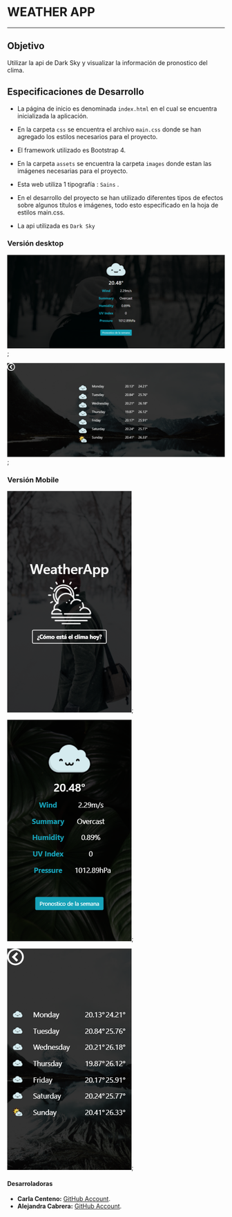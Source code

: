 # WEATHER APP
---
## Objetivo

Utilizar la api de  Dark Sky y visualizar la información de pronostico del clima.



## Especificaciones de Desarrollo

* La página de inicio es denominada `index.html` en el cual se encuentra inicializada la aplicación.

* En la carpeta `css` se encuentra el archivo `main.css` donde se han agregado los  estilos necesarios para el proyecto.

* El framework utilizado es Bootstrap 4.

* En la carpeta `assets` se encuentra la carpeta `images` donde estan las imágenes necesarias para el proyecto.

* Esta web utiliza 1 tipografía :   `Sains`  .


* En el desarrollo del proyecto se han utilizado diferentes tipos de efectos sobre algunos títulos e imágenes, todo esto especificado en la hoja de estilos main.css.

* La api utilizada es `Dark Sky`

### Versión desktop

![desktop](assets/docs/desktop1.png);

![desktop](assets/docs/desktop2.png);


### Versión Mobile

![desktop](assets/docs/mobile1.png);

![desktop](assets/docs/mobile2.png);

![desktop](assets/docs/mobile3.png);


#### Desarroladoras

* **Carla Centeno:** [GitHub Account](https://github.com/carlacentenor).
* **Alejandra Cabrera:** [GitHub Account](https://github.com/AlejandraCP). 